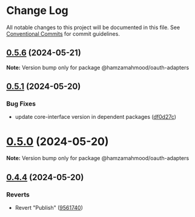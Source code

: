 # Change Log

All notable changes to this project will be documented in this file.
See [Conventional Commits](https://conventionalcommits.org) for commit guidelines.

## [0.5.6](https://github.com/apimatic/apimatic-js-runtime/compare/@hamzamahmood/oauth-adapters@0.5.1...@hamzamahmood/oauth-adapters@0.5.6) (2024-05-21)

**Note:** Version bump only for package @hamzamahmood/oauth-adapters

## [0.5.1](https://github.com/apimatic/apimatic-js-runtime/compare/@hamzamahmood/oauth-adapters@0.5.0...@hamzamahmood/oauth-adapters@0.5.1) (2024-05-20)

### Bug Fixes

- update core-interface version in dependent packages ([df0d27c](https://github.com/apimatic/apimatic-js-runtime/commit/df0d27ca0242a0294c4501defb125c3ff6312347))

# [0.5.0](https://github.com/apimatic/apimatic-js-runtime/compare/@hamzamahmood/oauth-adapters@0.4.4...@hamzamahmood/oauth-adapters@0.5.0) (2024-05-20)

**Note:** Version bump only for package @hamzamahmood/oauth-adapters

## [0.4.4](https://github.com/apimatic/apimatic-js-runtime/compare/@hamzamahmood/oauth-adapters@0.4.3...@hamzamahmood/oauth-adapters@0.4.4) (2024-05-20)

### Reverts

- Revert "Publish" ([9561740](https://github.com/apimatic/apimatic-js-runtime/commit/956174084b496d262d54256efd23ccdc19dfe0fe))
